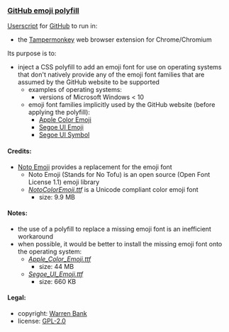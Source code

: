 ### [GitHub emoji polyfill](https://github.com/warren-bank/crx-GitHub-emoji-polyfill/tree/greasemonkey-userscript)

[Userscript](https://github.com/warren-bank/crx-GitHub-emoji-polyfill/raw/greasemonkey-userscript/greasemonkey-userscript/GitHub-emoji-polyfill.user.js) for [GitHub](https://github.com/) to run in:
* the [Tampermonkey](https://chrome.google.com/webstore/detail/tampermonkey/dhdgffkkebhmkfjojejmpbldmpobfkfo) web browser extension for Chrome/Chromium

Its purpose is to:
* inject a CSS polyfill to add an emoji font for use on operating systems that don't natively provide any of the emoji font families that are assumed by the GitHub website to be supported
  - examples of operating systems:
    * versions of Microsoft Windows &lt; 10
  - emoji font families implicitly used by the GitHub website (before applying the polyfill):
    * [Apple Color Emoji](https://en.wikipedia.org/wiki/Apple_Color_Emoji)
    * [Segoe UI Emoji](https://learn.microsoft.com/en-us/typography/font-list/segoe-ui-emoji)
    * [Segoe UI Symbol](https://learn.microsoft.com/en-us/typography/font-list/segoe-ui-symbol)

#### Credits:

* [Noto Emoji](https://github.com/googlefonts/noto-emoji) provides a replacement for the emoji font
  - Noto Emoji (Stands for No Tofu) is an open source (Open Font License 1.1) emoji library
  - [_NotoColorEmoji.ttf_](https://github.com/warren-bank/crx-GitHub-emoji-polyfill/raw/greasemonkey-userscript/font/1-Noto-Color-Emoji/1-full/NotoColorEmoji.ttf) is a Unicode compliant color emoji font
    * size: 9.9 MB

#### Notes:

* the use of a polyfill to replace a missing emoji font is an inefficient workaround
* when possible, it would be better to install the missing emoji font onto the operating system:
  - [_Apple_Color_Emoji.ttf_](https://github.com/warren-bank/crx-GitHub-emoji-polyfill/raw/greasemonkey-userscript/font/2-Apple-Color-Emoji/1-full/Apple_Color_Emoji.ttf)
    * size: 44 MB
  - [_Segoe_UI_Emoji.ttf_](https://github.com/warren-bank/crx-GitHub-emoji-polyfill/raw/greasemonkey-userscript/font/3-Segoe-UI-Emoji/1-full/Segoe_UI_Emoji.ttf)
    * size: 660 KB

#### Legal:

* copyright: [Warren Bank](https://github.com/warren-bank)
* license: [GPL-2.0](https://www.gnu.org/licenses/old-licenses/gpl-2.0.txt)
